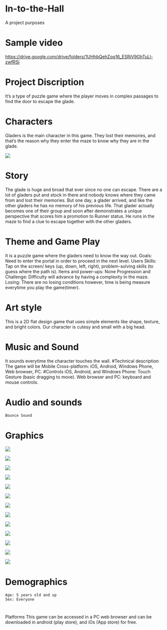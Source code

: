 # In-to-the-Hall
A project purposes
# Sample video
https://drive.google.com/drive/folders/1UHhbQehZoq16_ESRiV9GhTuLl-zwfRSi
# Project Discription
It’s a type of puzzle game where the player moves in complex passages to find the door to escape the glade.
# Characters
Gladers is the main character in this game. They lost their memories, and that’s the reason why they enter the maze to know why they are in the glade.

![](assets/images/ball.png)

# Story
  The glade is huge and broad that ever since no one can escape. There are a lot of gladers put and stock in there and nobody knows where they came from and lost their memories. But one day, a glader arrived, and like the other gladers he has no memory of his previous life. That glader actually becomes one of their group and soon after demonstrates a unique perspective that scores him a promotion to Runner status. He runs in the maze to find a clue to escape together with the other gladers.
# Theme and Game Play
   It is a puzzle game where the gladers need to know the way out. 
    Goals: Need to enter the portal in order to proceed in the next level.
    Users Skills: Tap on the screen/ keys (up, down, left, right), problem-solving skills (to guess where the path is).
    Items and power-ups: None
    Progression and Challenge: Difficulty will advance by having a complexity in the maze.
    Losing: There are no losing conditions however, time is being measure everytime you play the game(timer).
 # Art style
  This is a 2D flat design game that uses simple elements like shape, texture, and bright colors. Our character is cutesy and small with a big head.
 # Music and Sound
  It sounds everytime the character touches the wall.
 #Technical description
  The game will be Mobile Cross-platform: iOS, Android, Windows Phone, Web browser, PC.
 #Controls
  iOS, Android, and Windows Phone: Touch Gesture (basic dragging to move). Web browser and PC: keyboard and mouse controls.
 # Audio and sounds
    Bounce Sound
 # Graphics
 ![](assets/images/border-horizontal.png)
 
 ![](assets/images/border-vertical.png)
 
 ![](assets/images/button-audio.png)
 
 ![](assets/images/button-pause.png)
 
 ![](assets/images/button-start.png)
 
 ![](assets/images/element-h.png)
 
 ![](assets/images/element-w.png)
 
 ![](assets/images/hole.png)
 
 ![](assets/images/loading-bar.png)
 
 ![](assets/images/panel.png)
 
 ![](assets/images/screen-bg.png)
 
 ![](assets/images/screen-howtoplay.png)
 
 ![](assets/images/screen-mainmenu.png)
 
# Demographics
	Age: 5 years old and up
	Sex: Everyone
#
Platforms
	This game can be accessed in a PC web browser and can be downloaded in android (play store), and iOs (App store)  for free.

  


   


